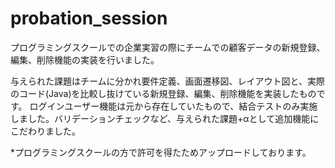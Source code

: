 # probation_session

プログラミングスクールでの企業実習の際にチームでの顧客データの新規登録、編集、削除機能の実装を行いました。

与えられた課題はチームに分かれ要件定義、画面遷移図、レイアウト図と、実際のコード(Java)を比較し抜けている新規登録、編集、削除機能を実装したものです。
ログインユーザー機能は元から存在していたもので、結合テストのみ実施しました。バリデーションチェックなど、与えられた課題+αとして追加機能にこだわりました。

*プログラミングスクールの方で許可を得たためアップロードしております。
